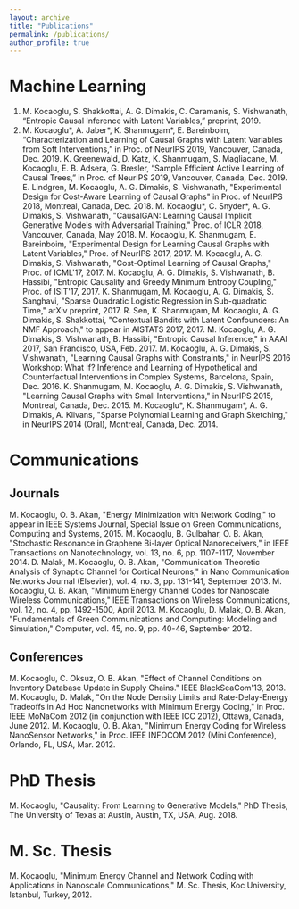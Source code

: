 ```yaml
---
layout: archive
title: "Publications"
permalink: /publications/
author_profile: true
---
```


# Machine Learning

1. M. Kocaoglu, S. Shakkottai, A. G. Dimakis, C. Caramanis, S. Vishwanath, “Entropic Causal Inference with Latent Variables,” preprint, 2019.
2. M. Kocaoglu*, A. Jaber*, K. Shanmugam*, E. Bareinboim, “Characterization and Learning of Causal Graphs with Latent Variables from Soft Interventions,” in Proc. of NeurIPS 2019, Vancouver, Canada, Dec. 2019. 
K. Greenewald, D. Katz, K. Shanmugam, S. Magliacane, M. Kocaoglu, E. B. Adsera, G. Bresler, “Sample Efficient Active Learning of Causal Trees,” in Proc. of NeurIPS 2019, Vancouver, Canada, Dec. 2019. 
E. Lindgren, M. Kocaoglu, A. G. Dimakis, S. Vishwanath, "Experimental Design for Cost-Aware Learning of Causal Graphs" in Proc. of NeurIPS 2018, Montreal, Canada, Dec. 2018.
M. Kocaoglu*, C. Snyder*, A. G. Dimakis, S. Vishwanath, "CausalGAN: Learning Causal Implicit Generative Models with Adversarial Training," Proc. of ICLR 2018, Vancouver, Canada,  May 2018.
M. Kocaoglu, K. Shanmugam, E. Bareinboim, "Experimental Design for Learning Causal Graphs with Latent Variables," Proc. of NeurIPS 2017, 2017.
M. Kocaoglu, A. G. Dimakis, S. Vishwanath, "Cost-Optimal Learning of Causal Graphs," Proc. of ICML'17, 2017.
M. Kocaoglu, A. G. Dimakis, S. Vishwanath, B. Hassibi, "Entropic Causality and Greedy Minimum Entropy Coupling," Proc. of  ISIT'17, 2017.
K. Shanmugam, M. Kocaoglu, A. G. Dimakis, S. Sanghavi, "Sparse Quadratic Logistic Regression in Sub-quadratic Time," arXiv preprint, 2017.
R. Sen, K. Shanmugam, M. Kocaoglu, A. G. Dimakis, S. Shakkottai, "Contextual Bandits with Latent Confounders: An NMF Approach," to appear in AISTATS 2017, 2017.
M. Kocaoglu, A. G. Dimakis, S. Vishwanath, B. Hassibi, "Entropic Causal Inference," in AAAI 2017, San Francisco, USA, Feb. 2017.
M. Kocaoglu, A. G. Dimakis, S. Vishwanath, "Learning Causal Graphs with Constraints," in NeurIPS 2016 Workshop: What If? Inference and Learning of Hypothetical and Counterfactual Interventions in Complex Systems, Barcelona, Spain, Dec. 2016.
K. Shanmugam, M. Kocaoglu, A. G. Dimakis, S. Vishwanath, "Learning Causal Graphs with Small Interventions," in NeurIPS 2015, Montreal, Canada, Dec. 2015.
M. Kocaoglu*, K. Shanmugam*, A. G. Dimakis, A. Klivans, "Sparse Polynomial Learning and Graph Sketching," in NeurIPS 2014 (Oral), Montreal, Canada, Dec. 2014.

# Communications

## Journals
M. Kocaoglu, O. B. Akan, "Energy Minimization with Network Coding," to appear in IEEE Systems Journal, Special Issue on Green Communications, Computing and Systems, 2015.
M. Kocaoglu, B. Gulbahar, O. B. Akan, "Stochastic Resonance in Graphene Bi-layer Optical Nanoreceivers," in IEEE Transactions on Nanotechnology, vol. 13, no. 6, pp. 1107-1117, November 2014.
D. Malak, M. Kocaoglu, O. B. Akan, "Communication Theoretic Analysis of Synaptic Channel for Cortical Neurons," in Nano Communication Networks Journal (Elsevier), vol. 4, no. 3, pp. 131-141, September 2013.
M. Kocaoglu, O. B. Akan, "Minimum Energy Channel Codes for Nanoscale Wireless Communications,"  IEEE Transactions on Wireless Communications, vol. 12, no. 4, pp. 1492-1500, April 2013.
M. Kocaoglu, D. Malak, O. B. Akan, "Fundamentals of Green Communications and Computing: Modeling and Simulation," Computer, vol. 45, no. 9, pp. 40-46, September 2012.

## Conferences
M. Kocaoglu, C. Oksuz, O. B. Akan, "Effect of Channel Conditions on Inventory Database Update in Supply Chains." IEEE BlackSeaCom'13, 2013.
M. Kocaoglu, D. Malak, "On the Node Density Limits and Rate-Delay-Energy Tradeoffs in Ad Hoc Nanonetworks with Minimum Energy Coding," in Proc. IEEE MoNaCom 2012 (in conjunction with IEEE ICC 2012), Ottawa, Canada, June 2012.
M. Kocaoglu, O. B. Akan, "Minimum Energy Coding for Wireless NanoSensor Networks," in Proc. IEEE INFOCOM 2012 (Mini Conference), Orlando, FL, USA, Mar. 2012.

# PhD Thesis
M. Kocaoglu, "Causality: From Learning to Generative Models," PhD Thesis, The University of Texas at Austin, Austin, TX, USA, Aug. 2018.

# M. Sc. Thesis
M. Kocaoglu, "Minimum Energy Channel and Network Coding with Applications in Nanoscale Communications," M. Sc. Thesis, Koc University, Istanbul, Turkey, 2012.

